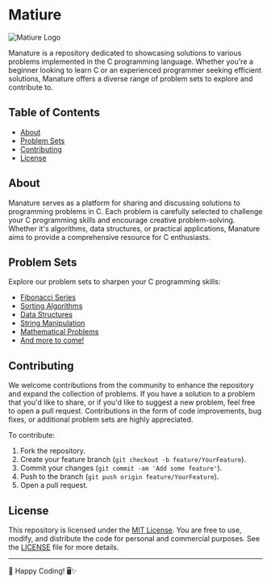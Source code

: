# Matiure

![Matiure Logo](/data/matiure.png)

Manature is a repository dedicated to showcasing solutions to various problems implemented in the C programming language. Whether you're a beginner looking to learn C or an experienced programmer seeking efficient solutions, Manature offers a diverse range of problem sets to explore and contribute to.

## Table of Contents
- [About](#about)
- [Problem Sets](#problem-sets)
- [Contributing](#contributing)
- [License](#license)

## About
Manature serves as a platform for sharing and discussing solutions to programming problems in C. Each problem is carefully selected to challenge your C programming skills and encourage creative problem-solving. Whether it's algorithms, data structures, or practical applications, Manature aims to provide a comprehensive resource for C enthusiasts.

## Problem Sets
Explore our problem sets to sharpen your C programming skills:
- [Fibonacci Series](fibonacci/)
- [Sorting Algorithms](sorting/)
- [Data Structures](data_structures/)
- [String Manipulation](strings/)
- [Mathematical Problems](math/)
- [And more to come!](#)

## Contributing
We welcome contributions from the community to enhance the repository and expand the collection of problems. If you have a solution to a problem that you'd like to share, or if you'd like to suggest a new problem, feel free to open a pull request. Contributions in the form of code improvements, bug fixes, or additional problem sets are highly appreciated.

To contribute:
1. Fork the repository.
2. Create your feature branch (`git checkout -b feature/YourFeature`).
3. Commit your changes (`git commit -am 'Add some feature'`).
4. Push to the branch (`git push origin feature/YourFeature`).
5. Open a pull request.

## License
This repository is licensed under the [MIT License](LICENSE). You are free to use, modify, and distribute the code for personal and commercial purposes. See the [LICENSE](LICENSE) file for more details.

---

🚀 Happy Coding! 🖥️✨
